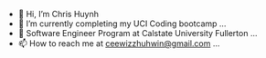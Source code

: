 - 👋 Hi, I’m Chris Huynh
- 🌱 I’m currently completing my UCI Coding bootcamp ...
- 💞️ Software Engineer Program at Calstate University Fullerton ...
- 📫 How to reach me at ceewizzhuhwin@gmail.com ...

<!---
ceewizz/ceewizz is a ✨ special ✨ repository because its `README.md` (this file) appears on your GitHub profile.
You can click the Preview link to take a look at your changes.
--->
